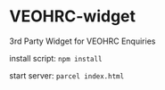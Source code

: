 # VEOHRC-widget
3rd Party Widget for VEOHRC Enquiries

install script:
```npm install```

start server:
```parcel index.html```
